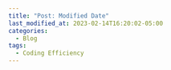 ```yaml
---
title: "Post: Modified Date"
last_modified_at: 2023-02-14T16:20:02-05:00
categories:
  - Blog
tags:
  - Coding Efficiency
---
```


